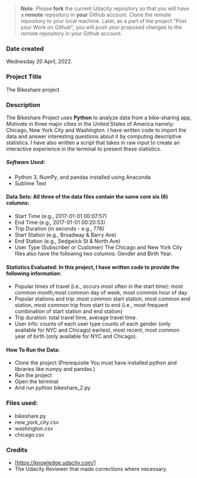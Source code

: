>**Note**: Please **fork** the current Udacity repository so that you will have a **remote** repository in **your** Github account. Clone the remote repository to your local machine. Later, as a part of the project "Post your Work on Github", you will push your proposed changes to the remote repository in your Github account.

### Date created
Wednesday 20 April, 2022.

### Project Title
The Bikeshare project 

### Description

The Bikeshare Project uses **Python** to analyze data from a bike-sharing app, *Motivate* in three major cities in the United States of America namely: Chicago, New York City and Washington. I have written code to import the data and answer interesting questions about it by computing descriptive statistics. I have also written a script that takes in raw input to create an interactive experience in the terminal to present these statistics.

##### Software Used: 
 * Python 3, NumPy, and pandas installed using Anaconda
 * Sublime Text

#### Data Sets: All three of the data files contain the same core six (6) columns: 
* Start Time (e.g., 2017-01-01 00:07:57) 
* End Time (e.g., 2017-01-01 00:20:53) 
* Trip Duration (in seconds - e.g., 776)
* Start Station (e.g., Broadway & Barry Ave)
* End Station (e.g., Sedgwick St & North Ave)
* User Type (Subscriber or Customer) 
 The Chicago and New York City files also have the following two columns: Gender and Birth Year.

#### Statistics Evaluated: In this project, I have written code to provide the following information:

* Popular times of travel (i.e., occurs most often in the start time): most common month,most common day of week, most common hour of day. 
* Popular stations and trip :most common start station, most common end station, most common trip from start to end (i.e., most frequent  combination of start station and end station)
* Trip duration: total travel time, average travel time.
* User info: counts of each user type counts of each gender (only available for NYC and Chicago) earliest, most recent, most common year of birth (only available for NYC and Chicago).

#### How To Run the Data:
* Clone the project (Prerequisite You must have installed python and libraries like numpy and pandas.)
* Run the project
* Open the terminal
* And run python bikeshare_2.py

### Files used: 
* bikeshare.py
* new_york_city.csv
* washington.csv
* chicago.csv

### Credits
* [https://knowledge.udacity.com/]
* The Udacity Reviewer that made corrections where necessary.

